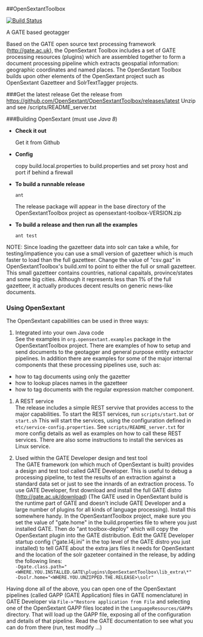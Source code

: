 ##OpenSextantToolbox

[![Build Status](https://travis-ci.org/OpenSextant/OpenSextantToolbox.svg?branch=master)](https://travis-ci.org/OpenSextant/OpenSextantToolbox)

A GATE based geotagger

Based on the GATE open source text processing framework (http://gate.ac.uk), the OpenSextant Toolbox includes a set 
of GATE processing resources (plugins) which are assembled together to form a document processing pipeline which extracts geospatial information: geographic coordinates and named places. The OpenSextant Toolbox builds upon other elements of the OpenSextant project such as OpenSextant Gazetteer and SolrTextTagger projects.

###Get the latest release
   Get the release from https://github.com/OpenSextant/OpenSextantToolbox/releases/latest 
   Unzip and see /scripts/README_server.txt 
   
###Building OpenSextant (must use *Java 8*)

* **Check it out** 

  Get it from Github 
   
* **Config**

  copy build.local.properties to build.properties and set proxy host and port if behind a firewall

* **To build a runnable release**

  `ant`  

  The release package will appear in the base directory of the OpenSextantToolbox project as opensextant-toolbox-VERSION.zip


* **To build a release and then run all the examples**

  `ant test` 

NOTE: Since loading the gazetteer data into solr can take a while, for testing/impatience you can use a small version of gazetteer which is much faster to load than the full gazetteer. Change the  value of "csv.gaz" in OpenSextantToolbox's build.xml to point to either the full or small gazetteer.  This small gazetteer contains countries, national capaitals, province/states and some big cities.  Although it represents less than 1% of the full gazetteer, it actually produces decent results on generic news-like documents.
  

### Using OpenSextant

The OpenSextant capabilities can be used in three ways:
 
1. Integrated into your own Java code  
See the examples in `org.opensextant.examples` package in the OpenSextantToolbox project. There are examples of how to setup and send documents to the geotagger and general purpose entity extractor pipelines. In addition there are examples for some of the major internal components that these processing pipelines use, such as:
  * how to tag documents using only the gazetter
  * how to lookup places names in the gazetteer
  * how to tag documents with the regular expression matcher component.

1. A REST service  
  The release includes a simple REST servive that provides access to the major capabilities.
  To start the REST services, run `scripts/start.bat` or `start.sh` This will start the services, using the configuration defined in `etc/service-config.properties`. See `scripts/README_server.txt` for more config details as well as examples on how to call these REST services. There are also some instructions to install the services as Linux service.
  
1. Used within the GATE Developer design and test tool   
  The GATE framework (on which much of OpenSextant is built) provides a design and test tool called GATE Developer. This is useful to debug a processing pipeline, to test the results of an extraction against a standard data set or just to see the innards of an extraction process. To use GATE Developer, first download and install the full GATE distro (http://gate.ac.uk/download) (The GATE used in OpenSextant build is the runtime part of GATE and doesn't include GATE Developer and a large number of plugins for all kinds of language processing). Install this somewhere handy. In the OpenSextantToolbox project, make sure you set the value of "gate.home" in the build.properties file to where you just installed GATE. Then do "ant toolbox-deploy" which will copy the OpenSextant plugin into the GATE distribution. Edit the GATE Developer startup config ("gate.l4j.ini" in the top level of the GATE distro you just installed) to tell GATE about the extra jars files it needs for OpenSextant and the location of the solr gazeteer contained in the release, by adding the following lines:  
  `-Dgate.class.path="<WHERE.YOU.INSTALLED.GATE\plugins\OpenSextantToolbox\lib_extra\*"`  
  `-Dsolr.home="<WHERE.YOU.UNZIPPED.THE.RELEASE>\solr"`
  
 Having done all of the above, you can open one of the OpenSextant pipelines (called GAPP (GATE Application) files in GATE nomenclature) in GATE Developer via `File->"Restore application from File` and selecting one of the OpenSextant GAPP files located in the `LanguageResources/GAPPs` directory. That will load up the GAPP file, exposing all of the configuration and details of that pipeline. Read the GATE documentation to see what you can do from there (run, test modify ...)
